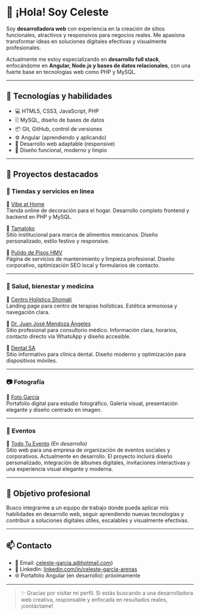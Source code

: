 # 👋 ¡Hola! Soy Celeste

Soy **desarrolladora web** con experiencia en la creación de sitios funcionales, atractivos y responsivos para negocios reales. Me apasiona transformar ideas en soluciones digitales efectivas y visualmente profesionales.

Actualmente me estoy especializando en **desarrollo full stack**, enfocándome en **Angular, Node.js y bases de datos relacionales**, con una fuerte base en tecnologías web como PHP y MySQL.

---

## 🧠 Tecnologías y habilidades

- 💻 HTML5, CSS3, JavaScript, PHP
- 🗄️ MySQL, diseño de bases de datos
- 📦 Git, GitHub, control de versiones
- ⚙️ Angular (aprendiendo y aplicando)
- 📱 Desarrollo web adaptable (responsive)
- 🎨 Diseño funcional, moderno y limpio

---

## 🚀 Proyectos destacados

### 🛒 Tiendas y servicios en línea

🔹 [Vibe at Home](https://vibeathome.com.mx/)  
Tienda online de decoración para el hogar. Desarrollo completo frontend y backend en PHP y MySQL.

🔹 [Tamaloko](https://tamaloko.com.mx/)  
Sitio institucional para marca de alimentos mexicanos. Diseño personalizado, estilo festivo y responsive.

🔹 [Pulido de Pisos HMV](https://pulidodepisoshmv.com/)  
Página de servicios de mantenimiento y limpieza profesional. Diseño corporativo, optimización SEO local y formularios de contacto.

---

### 🧘 Salud, bienestar y medicina

🔹 [Centro Holístico Shomali](https://centroholisticoshomali.mx/)  
Landing page para centro de terapias holísticas. Estética armoniosa y navegación clara.

🔹 [Dr. Juan José Mendoza Ángeles](https://drjuanjosemendozaangeles.com.mx/)  
Sitio profesional para consultorio médico. Información clara, horarios, contacto directo vía WhatsApp y diseño accesible.

🔹 [Dental SA](https://dentalsa.com.mx/)  
Sitio informativo para clínica dental. Diseño moderno y optimización para dispositivos móviles.

---

### 📷 Fotografía

🔹 [Foto García](https://fotogarcia.com/)  
Portafolio digital para estudio fotográfico. Galería visual, presentación elegante y diseño centrado en imagen.

---

### 🎉 Eventos

🔹 [Todo Tu Evento](https://todotuevento.com.mx/) *(En desarrollo)*  
Sitio web para una empresa de organización de eventos sociales y corporativos. Actualmente en desarrollo. El proyecto incluirá diseño personalizado, integración de álbumes digitales, invitaciones interactivas y una experiencia visual elegante y moderna.

---

## 🎯 Objetivo profesional

Busco integrarme a un equipo de trabajo donde pueda aplicar mis habilidades en desarrollo web, seguir aprendiendo nuevas tecnologías y contribuir a soluciones digitales útiles, escalables y visualmente efectivas.

---

## 📫 Contacto

- 📧 Email: celeste-garcia.a@hotmail.com)
- 💼 LinkedIn: [linkedin.com/in/celeste-garcía-arenas](https://linkedin.com/in/celeste-garcía-arenas)
- 🌐 Portafolio Angular (en desarrollo): próximamente

---

> ✨ Gracias por visitar mi perfil. Si estás buscando a una desarrolladora web creativa, responsable y enfocada en resultados reales, ¡contáctame!
